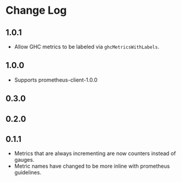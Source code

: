 # Change Log

## 1.0.1

- Allow GHC metrics to be labeled via `ghcMetricsWithLabels`.

## 1.0.0

- Supports prometheus-client-1.0.0

## 0.3.0

## 0.2.0

## 0.1.1

- Metrics that are always incrementing are now counters instead of gauges.
- Metric names have changed to be more inline with prometheus guidelines.
